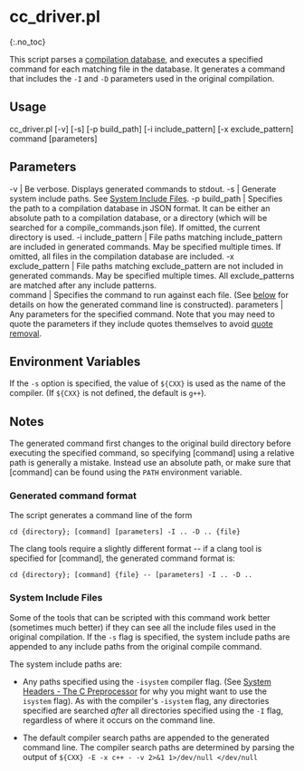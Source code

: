 # cc_driver.pl
{:.no_toc}

This script parses a [compilation database](http://clang.llvm.org/docs/JSONCompilationDatabase.html), and executes a specified command for each matching file in the database.  It generates a command that includes the `-I` and `-D` parameters used in the original compilation.

## Usage

cc\_driver.pl [-v] [-s] [-p build\_path]
[-i include\_pattern] [-x exclude\_pattern] command [parameters]

## Parameters

-v  |   Be verbose.  Displays generated commands to stdout.
-s  |   Generate system include paths. See [System Include Files](#system-includes).
-p build\_path  |   Specifies the path to a compilation database in JSON format.  It can be either an absolute path to a compilation database, or a directory (which will be searched for a compile\_commands.json file).  If omitted, the current directory is used.
-i include_pattern | File paths matching include_pattern are included in generated commands.  May be specified multiple times.  If omitted, all files in the compilation database are included.
-x exclude_pattern | File paths matching exclude_pattern are not included in generated commands.  May be specified multiple times.  All exclude_patterns are matched after any include patterns.  
command | Specifies the command to run against each file.  (See [below](#generated-command-format) for details on how the generated command line is constructed).
parameters | Any parameters for the specified command.  Note that you may need to quote the parameters if they include quotes themselves to avoid [quote removal](http://pubs.opengroup.org/onlinepubs/9699919799/utilities/V3_chap02.html#tag_18_06_07).


## Environment Variables
If the `-s` option is specified, the value of `${CXX}` is used as the name of the compiler.  (If `${CXX}` is not defined, the default is `g++`).

## Notes
The generated command first changes to the original build directory before executing the specified command, so specifying [command] using a relative path is generally a mistake.  Instead use an absolute path, or make sure that [command] can be found using the `PATH` environment variable.

### Generated command format
The script generates a command line of the form

`
cd {directory}; [command] [parameters] -I .. -D .. {file}
`

The clang tools require a slightly different format -- if a clang tool is specified for [command], the generated command format is:

`
cd {directory}; [command] {file} -- [parameters] -I .. -D .. 
`

<a id="system-includes"></a>

### System Include Files
Some of the tools that can be scripted with this command work better (sometimes much better) if they can see all the include files used in the original compilation. If the `-s` flag is specified, the system include paths are appended to any include paths from the original compile command.

The system include paths are:

- Any paths specified using the `-isystem` compiler flag.  (See [System Headers - The C Preprocessor](https://gcc.gnu.org/onlinedocs/cpp/System-Headers.html) for why you might want to use the `isystem` flag).  As with the compiler's `-isystem` flag, any directories specified are searched *after* all directories specified using the `-I` flag, regardless of where it occurs on the command line.

- The default compiler search paths are appended to the generated command line.  The compiler search paths are determined by parsing the output of
`${CXX} -E -x c++ - -v 2>&1 1>/dev/null </dev/null`

